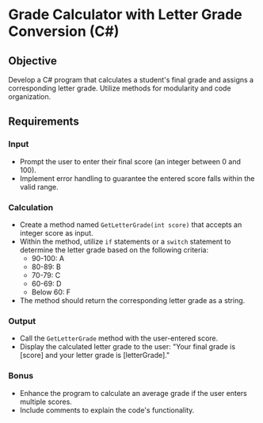# Grade Calculator with Letter Grade Conversion (C#)

## Objective
Develop a C# program that calculates a student's final grade and assigns a corresponding letter grade. Utilize methods for modularity and code organization.

## Requirements

### Input
- Prompt the user to enter their final score (an integer between 0 and 100).
- Implement error handling to guarantee the entered score falls within the valid range.

### Calculation
- Create a method named `GetLetterGrade(int score)` that accepts an integer score as input.
- Within the method, utilize `if` statements or a `switch` statement to determine the letter grade based on the following criteria:
  - 90-100: A
  - 80-89: B
  - 70-79: C
  - 60-69: D
  - Below 60: F
- The method should return the corresponding letter grade as a string.

### Output
- Call the `GetLetterGrade` method with the user-entered score.
- Display the calculated letter grade to the user: "Your final grade is [score] and your letter grade is [letterGrade]."

### Bonus
- Enhance the program to calculate an average grade if the user enters multiple scores.
- Include comments to explain the code's functionality.
